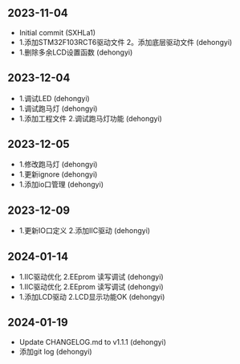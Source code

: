 
## 2023-11-04
 * Initial commit (SXHLa1)
 * 1.添加STM32F103RCT6驱动文件 2。添加底层驱动文件 (dehongyi)
 * 1.删除多余LCD设置函数 (dehongyi)

## 2023-12-04
 * 1.调试LED (dehongyi)
 * 1.调试跑马灯 (dehongyi)
 * 1.添加工程文件 2.调试跑马灯功能 (dehongyi)

## 2023-12-05
 * 1.修改跑马灯 (dehongyi)
 * 1.更新ignore (dehongyi)
 * 1.添加io口管理 (dehongyi)

## 2023-12-09
 * 1.更新IO口定义 2.添加IIC驱动 (dehongyi)

## 2024-01-14
 * 1.IIC驱动优化 2.EEprom 读写调试 (dehongyi)
 * 1.IIC驱动优化 2.EEprom 读写调试 (dehongyi)
 * 1.添加LCD驱动 2.LCD显示功能OK (dehongyi)

## 2024-01-19
 * Update CHANGELOG.md to v1.1.1 (dehongyi)
 * 添加git log (dehongyi)
